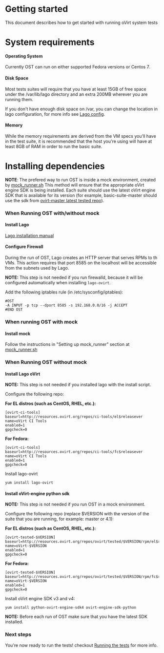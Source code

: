 Getting started
===============
This document describes how to get started with running oVirt system tests

System requirements
====================

#### Operating System
Currently OST can run on either supported Fedora versions or Centos 7.

#### Disk Space
Most tests suites will require that you have at least 15GB of free space under
the /var/lib/lago directory and an extra 200MB wherever you are running them.

If you don't have enough disk space on /var, you can change the location
in lago configuration, for more info see [Lago config].

#### Memory
While the memory requirements are derived from the VM specs you'll have in
the test suite, it is recommended that the host you're using will have at
least 8GB of RAM in order to run the basic suite.

Installing dependencies
======================

**NOTE**: The prefered way to run OST is inside a mock environment, created by
[mock_runner.sh] This method will ensure that the appropriate oVirt engine SDK
is being installed. Each suite should use the latest oVirt engine SDK that is
available for its version (for example, basic-suite-master should use the sdk
from [ovirt-master latest tested repo]).

### When Running OST with/without mock

#### Install Lago

[Lago installation manual]

#### Configure Firewall

During the run of OST, Lago creates an HTTP server that serves RPMs to
th VMs. This action requires that port 8585 on the localhost will be accessible
from the subnets used by Lago.

**NOTE:** This step is not needed if you run firewalld, because it will
be configured automatically when installing `lago-ovirt`.

Add the following iptables rule (in /etc/sysconfig/iptables):

```
#OST
-A INPUT -p tcp --dport 8585 -s 192.168.0.0/16 -j ACCEPT
#END OST
```

### When running OST with mock

#### Install mock

Follow the instructions in "Setting up mock_runner" section at [mock_runner.sh]

### When Running OST without mock

#### Install Lago oVirt

**NOTE:** This step is not needed if you installed lago with the install
script.

Configure the following repo:

**For EL distros (such as CentOS, RHEL, etc.):**
```
[ovirt-ci-tools]
baseurl=http://resources.ovirt.org/repos/ci-tools/el$releasever
name=oVirt CI Tools
enabled=1
gpgcheck=0
```
**For Fedora:**
```
[ovirt-ci-tools]
baseurl=http://resources.ovirt.org/repos/ci-tools/fc$releasever
name=oVirt CI Tools
enabled=1
gpgcheck=0
```
Install lago-ovirt

```
yum install lago-ovirt
```

#### Install oVirt-engine python sdk

**NOTE:** This step is not needed if you run OST in a mock environment.

Configure the following repo (replace $VERSION with the version of the
suite that you are running, for example: master or 4.1):

**For EL distros (such as CentOS, RHEL, etc.):**

```
[ovirt-tested-$VERSION]
baseurl=http://resources.ovirt.org/repos/ovirt/tested/$VERSION/rpm/el$releasever
name=oVirt-$VERSION
enabled=1
gpgcheck=0
```

**For Fedora:**

```
[ovirt-tested-$VERSION]
baseurl=http://resources.ovirt.org/repos/ovirt/tested/$VERSION/rpm/fc$releasever
name=oVirt-$VERSION
enabled=1
gpgcheck=0
```

Install oVirt engine SDK v3 and v4:

```
yum install python-ovirt-engine-sdk4 ovirt-engine-sdk-python
```

**NOTE:** Before each run of OST make sure that you have the latest SDK installed.

### Next steps

You're now ready to run the tests! checkout [Running the tests](running_tests.html) for more info.

[Lago config]: http://lago.readthedocs.io/en/latest/Configuration.html

[Lago installation manual]: http://lago.readthedocs.io/en/latest/Installation.html#rpm-based-fedora-24-centos-7-3

[mock_runner.sh]: http://ovirt-infra-docs.readthedocs.io/en/latest/CI/Using_mock_runner/index.html

[ovirt-master latest tested repo]: http://resources.ovirt.org/repos/ovirt/tested/master/rpm/
